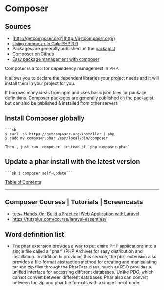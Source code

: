 
# Composer

## Sources
* [http://getcomposer.org/](http://getcomposer.org/)
* [Using composer in CakePHP 3.0](http://mark-story.com/posts/view/using-composer-in-cakephp-3-0)
* Packages are generally published on the [packagist](https://packagist.org/)
* [Composer on Github](https://github.com/composer/composer/blob/master/README.md)
* [Easy package management with composer](http://net.tutsplus.com/tutorials/php/easy-package-management-with-composer/)

Composer is a tool for dependency management in PHP.

It allows you to declare the dependent libraries your project needs and it will install them in your project for you.

It borrows many ideas from npm and uses basic json files for package definitions.
Composer packages are generally published on the packagist, but can also be published & installed from other servers


## Install Composer globally

	```sh
	$ curl -sS https://getcomposer.org/installer | php
	$ sudo mv composer.phar /usr/local/bin/composer
	```
	Then , just run `composer` instead of `php composer.phar`

## Update a phar install with the latest version

	```sh $ composer self-update```


[Table of Contents](TABLE-OF-CONTENTS.md#)

-------------------


## Composer Courses | Tutorials | Screencasts
* [tuts+ Hands-On: Build a Practical Web Application with Laravel](https://tutsplus.com/course/hands-on-building-a-practical-web-application-with-laravel/)
* https://tutsplus.com/course/laravel-essentials/


## Word definition list

* The [phar](http://www.php.net/manual/en/intro.phar.php) extension provides a way to put entire PHP applications into a single file called a "phar" (PHP Archive) for easy distribution and installation. In addition to providing this service, the phar extension also provides a file-format abstraction method for creating and manipulating tar and zip files through the PharData class, much as PDO provides a unified interface for accessing different databases. Unlike PDO, which cannot convert between different databases, Phar also can convert between tar, zip and phar file formats with a single line of code.